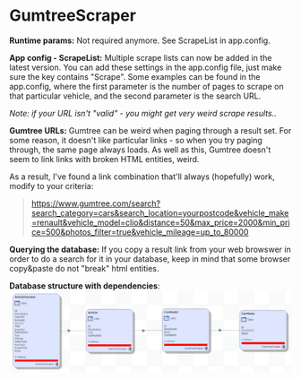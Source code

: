 # GumtreeScraper

**Runtime params:**
Not required anymore. See ScrapeList in app.config.

**App config - ScrapeList:**
Multiple scrape lists can now be added in the latest version. You can add these settings in the app.config file, just make sure the key contains "Scrape". Some examples can be found in the app.config, where the first parameter is the number of pages to scrape on that particular vehicle, and the second parameter is the search URL.

*Note: if your URL isn't "valid" - you might get very weird scrape results..*

**Gumtree URLs:**
Gumtree can be weird when paging through a result set. For some reason, it doesn't like particular links - so when you try paging through, the same page always loads. As well as this, Gumtree doesn't seem to link links with broken HTML entities, weird.

As a result, I've found a link combination that'll always (hopefully) work, modify to your criteria:

> https://www.gumtree.com/search?search_category=cars&search_location=yourpostcode&vehicle_make=renault&vehicle_model=clio&distance=50&max_price=2000&min_price=500&photos_filter=true&vehicle_mileage=up_to_80000

**Querying the database:**
If you copy a result link from your web browswer in order to do a search for it in your database, keep in mind that some browser copy&paste do not "break" html entities.

**Database structure with dependencies**:
![diagram](https://github.com/bodzilla/GumtreeScraper/blob/master/GumtreeScraper.DataAccess/DatabaseModel.png)
